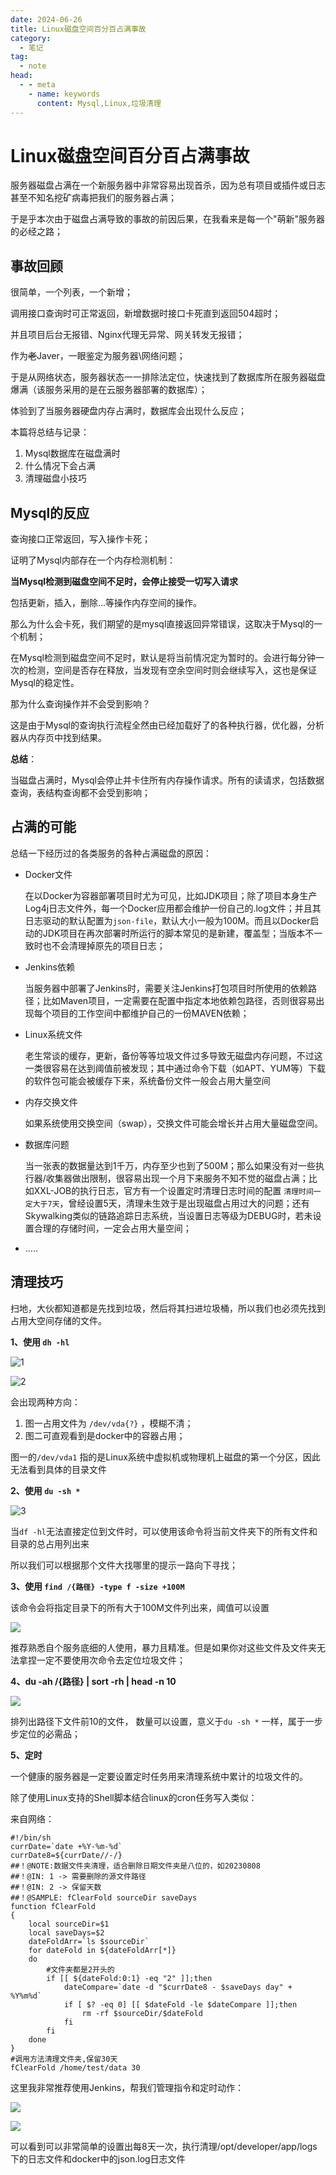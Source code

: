 ```yaml
---
date: 2024-06-26
title: Linux磁盘空间百分百占满事故
category: 
  - 笔记
tag:
  - note
head:
  - - meta
    - name: keywords
      content: Mysql,Linux,垃圾清理
---
```

# Linux磁盘空间百分百占满事故

服务器磁盘占满在一个新服务器中非常容易出现首杀，因为总有项目或插件或日志甚至不知名挖矿病毒把我们的服务器占满；

于是乎本次由于磁盘占满导致的事故的前因后果，在我看来是每一个"萌新"服务器的必经之路；

## 事故回顾

很简单，一个列表，一个新增；

调用接口查询时可正常返回，新增数据时接口卡死直到返回504超时；

并且项目后台无报错、Nginx代理无异常、网关转发无报错；

作为~~老~~Javer，一眼鉴定为服务器\网络问题；

于是从网络状态，服务器状态一一排除法定位，快速找到了数据库所在服务器磁盘爆满（该服务采用的是在云服务器部署的数据库）；

体验到了当服务器硬盘内存占满时，数据库会出现什么反应；

本篇将总结与记录：

1. Mysql数据库在磁盘满时
2. 什么情况下会占满
3. 清理磁盘小技巧

## Mysql的反应

查询接口正常返回，写入操作卡死；

证明了Mysql内部存在一个内存检测机制：

**当Mysql检测到磁盘空间不足时，会停止接受一切写入请求**

包括更新，插入，删除...等操作内存空间的操作。

那么为什么会卡死，我们期望的是mysql直接返回异常错误，这取决于Mysql的一个机制；

在Mysql检测到磁盘空间不足时，默认是将当前情况定为暂时的。会进行每分钟一次的检测，空间是否存在释放，当发现有空余空间时则会继续写入，这也是保证Mysql的稳定性。

那为什么查询操作并不会受到影响？

这是由于Mysql的查询执行流程全然由已经加载好了的各种执行器，优化器，分析器从内存页中找到结果。

**总结**：

当磁盘占满时，Mysql会停止并卡住所有内存操作请求。所有的读请求，包括数据查询，表结构查询都不会受到影响；

## 占满的可能

总结一下经历过的各类服务的各种占满磁盘的原因：

- Docker文件

  在以Docker为容器部署项目时尤为可见，比如JDK项目；除了项目本身生产Log4j日志文件外，每一个Docker应用都会维护一份自己的.log文件；并且其日志驱动的默认配置为`json-file`，默认大小一般为100M。而且以Docker启动的JDK项目在再次部署时所运行的脚本常见的是新建，覆盖型；当版本不一致时也不会清理掉原先的项目日志；

- Jenkins依赖

  当服务器中部署了Jenkins时，需要关注Jenkins打包项目时所使用的依赖路径；比如Maven项目，一定需要在配置中指定本地依赖包路径，否则很容易出现每个项目的工作空间中都维护自己的一份MAVEN依赖；

- Linux系统文件

  老生常谈的缓存，更新，备份等等垃圾文件过多导致无磁盘内存问题，不过这一类很容易在达到阈值前被发现；其中通过命令下载（如APT、YUM等）下载的软件包可能会被缓存下来，系统备份文件一般会占用大量空间

- 内存交换文件

  如果系统使用交换空间（swap），交换文件可能会增长并占用大量磁盘空间。

- 数据库问题

  当一张表的数据量达到1千万，内存至少也到了500M；那么如果没有对一些执行器/收集器做出限制，很容易出现一个月下来服务不知不觉的磁盘占满；比如XXL-JOB的执行日志，官方有一个设置定时清理日志时间的配置 `清理时间一定大于7天`，曾经设置5天，清理未生效于是出现磁盘占用过大的问题；还有Skywalking类似的链路追踪日志系统，当设置日志等级为DEBUG时，若未设置合理的存储时间，一定会占用大量空间；

- .....

## 清理技巧

扫地，大伙都知道都是先找到垃圾，然后将其扫进垃圾桶，所以我们也必须先找到占用大空间存储的文件。

**1、使用 `dh -hl`**

![1](https://leyunone-img.oss-cn-hangzhou.aliyuncs.com/image/2024-06-26/1.png)



![2](https://leyunone-img.oss-cn-hangzhou.aliyuncs.com/image/2024-06-26/2.png)

会出现两种方向：

1. 图一占用文件为 `/dev/vda{?}` ，模糊不清；
2. 图二可直观看到是docker中的容器占用；

图一的`/dev/vda1` 指的是Linux系统中虚拟机或物理机上磁盘的第一个分区，因此无法看到具体的目录文件

**2、使用 `du -sh *`**

![3](https://leyunone-img.oss-cn-hangzhou.aliyuncs.com/image/2024-06-26/3.png)

当`df -hl`无法直接定位到文件时，可以使用该命令将当前文件夹下的所有文件和目录的总占用列出来

所以我们可以根据那个文件大找哪里的提示一路向下寻找；

**3、使用 `find /{路径} -type f -size +100M`**

该命令会将指定目录下的所有大于100M文件列出来，阈值可以设置

![](https://leyunone-img.oss-cn-hangzhou.aliyuncs.com/image/2024-06-26/4.png)

推荐熟悉自个服务底细的人使用，暴力且精准。但是如果你对这些文件及文件夹无法拿捏一定不要使用次命令去定位垃圾文件；

**4、du -ah /{路径} | sort -rh | head -n 10**

 ![](https://leyunone-img.oss-cn-hangzhou.aliyuncs.com/image/2024-06-26/5.png)

排列出路径下文件前10的文件， 数量可以设置，意义于`du -sh *` 一样，属于一步步定位的必需品；

**5、定时**

一个健康的服务器是一定要设置定时任务用来清理系统中累计的垃圾文件的。

除了使用Linux支持的Shell脚本结合linux的cron任务写入类似：

来自网络：

```shell
#!/bin/sh
currDate=`date +%Y-%m-%d`
currDate8=${currDate//-/}
##！@NOTE:数据文件夹清理，适合删除日期文件夹是八位的，如20230808
##！@IN: 1 -> 需要删除的源文件路径
##！@IN: 2 -> 保留天数
##！@SAMPLE: fClearFold sourceDir saveDays
function fClearFold
{
	local sourceDir=$1
	local saveDays=$2
	dateFoldArr=`ls $sourceDir` 
	for dateFold in ${dateFoldArr[*]}
	do
		#文件夹都是2开头的
		if [[ ${dateFold:0:1} -eq "2" ]];then
			dateCompare=`date -d "$currDate8 - $saveDays day" + %Y%m%d`
			if [ $? -eq 0] [[ $dateFold -le $dateCompare ]];then
				rm -rf $sourceDir/$dateFold 
			fi
		fi		
    done
}
#调用方法清理文件夹,保留30天
fClearFold /home/test/data 30
```

这里我非常推荐使用Jenkins，帮我们管理指令和定时动作：

![](https://leyunone-img.oss-cn-hangzhou.aliyuncs.com/image/2024-06-27/6.png)

![](https://leyunone-img.oss-cn-hangzhou.aliyuncs.com/2024-06-27/7.png)

可以看到可以非常简单的设置出每8天一次，执行清理/opt/developer/app/logs下的日志文件和docker中的json.log日志文件